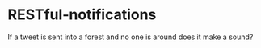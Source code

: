 RESTful-notifications
=====================

If a tweet is sent into a forest and no one is around does it make a sound?
